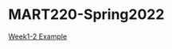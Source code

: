 # MART220-Spring2022

[Week1-2 Example](https://michaelcassens.github.io/MART220-Spring2022/Week1-2%20Example/)


